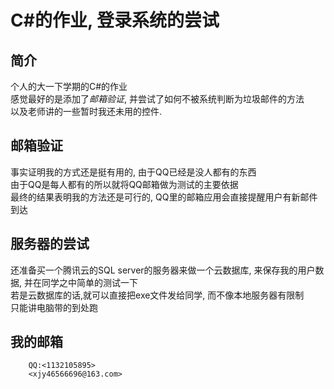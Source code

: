 C#的作业, 登录系统的尝试
=

简介
------
个人的大一下学期的C#的作业<br/>
感觉最好的是添加了*邮箱验证*, 并尝试了如何不被系统判断为垃圾邮件的方法<br/>
以及老师讲的一些暂时我还未用的控件.

邮箱验证
--
事实证明我的方式还是挺有用的, 由于QQ已经是没人都有的东西<br/>
由于QQ是每人都有的所以就将QQ邮箱做为测试的主要依据<br/>
最终的结果表明我的方法还是可行的, QQ里的邮箱应用会直接提醒用户有新邮件到达<br/>

服务器的尝试
----
还准备买一个腾讯云的SQL server的服务器来做一个云数据库, 来保存我的用户数据, 并在同学之中简单的测试一下<br/>
若是云数据库的话,就可以直接把exe文件发给同学, 而不像本地服务器有限制<br/>
只能讲电脑带的到处跑<br/>

我的邮箱
--
		QQ:<1132105895>
		<xjy46566696@163.com>
